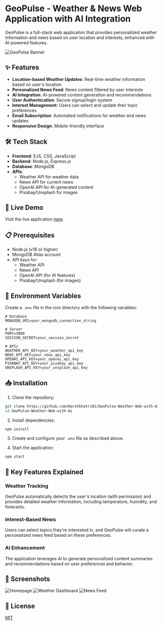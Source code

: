 # GeoPulse - Weather & News Web Application with AI Integration

GeoPulse is a full-stack web application that provides personalized weather information and news based on user location and interests, enhanced with AI-powered features.

![GeoPulse Banner](https://github.com/Harshkhatri02/GeoPulse-Weather-Web-with-Ai/raw/main/public/images/geopulse-banner.png)

## ✨ Features

- **Location-based Weather Updates**: Real-time weather information based on user's location
- **Personalized News Feed**: News content filtered by user interests
- **AI Integration**: AI-powered content generation and recommendations
- **User Authentication**: Secure signup/login system
- **Interest Management**: Users can select and update their topic preferences
- **Email Subscription**: Automated notifications for weather and news updates
- **Responsive Design**: Mobile-friendly interface

## 🛠️ Tech Stack

- **Frontend**: EJS, CSS, JavaScript
- **Backend**: Node.js, Express.js
- **Database**: MongoDB
- **APIs**:
  - Weather API for weather data
  - News API for current news
  - OpenAI API for AI-generated content
  - Pixabay/Unsplash for images

## 🚀 Live Demo

Visit the live application [here](https://geopulse-weather-web-with-ai.vercel.app/).

## 📋 Prerequisites

- Node.js (v18 or higher)
- MongoDB Atlas account
- API keys for:
  - Weather API
  - News API
  - OpenAI API (for AI features)
  - Pixabay/Unsplash (for images)

## 🔧 Environment Variables

Create a `.env` file in the root directory with the following variables:

```env
# Database
MONGODB_URI=your_mongodb_connection_string

# Server
PORT=3000
SESSION_SECRET=your_session_secret

# APIs
WEATHER_API_KEY=your_weather_api_key
NEWS_API_KEY=your_news_api_key
OPENAI_API_KEY=your_openai_api_key
PIXABAY_API_KEY=your_pixabay_api_key
UNSPLASH_API_KEY=your_unsplash_api_key
```

## 📥 Installation

1. Clone the repository:
```bash
git clone https://github.com/Harshkhatri02/GeoPulse-Weather-Web-with-Ai.git
cd GeoPulse-Weather-Web-with-Ai
```

2. Install dependencies:
```bash
npm install
```

3. Create and configure your `.env` file as described above.

4. Start the application:
```bash
npm start
```

## 🌟 Key Features Explained

### Weather Tracking
GeoPulse automatically detects the user's location (with permission) and provides detailed weather information, including temperature, humidity, and forecasts.

### Interest-Based News
Users can select topics they're interested in, and GeoPulse will curate a personalized news feed based on these preferences.

### AI Enhancement
The application leverages AI to generate personalized content summaries and recommendations based on user preferences and behavior.

## 📱 Screenshots

![Homepage](https://github.com/Harshkhatri02/GeoPulse-Weather-Web-with-Ai/raw/main/public/images/screenshot-home.png)
![Weather Dashboard](https://github.com/Harshkhatri02/GeoPulse-Weather-Web-with-Ai/raw/main/public/images/screenshot-weather.png)
![News Feed](https://github.com/Harshkhatri02/GeoPulse-Weather-Web-with-Ai/raw/main/public/images/screenshot-news.png)

## 📝 License

[MIT](https://choosealicense.com/licenses/mit/) 